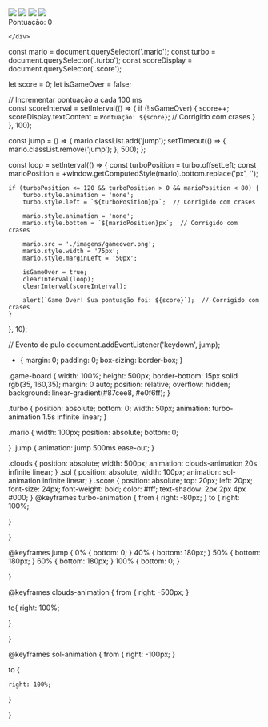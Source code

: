 <!DOCTYPE html>
<html lang="en">
<head>
    <meta charset="UTF-8">
    <meta name="viewport" content="width=device-width, initial-scale=1.0">
    <link rel="stylesheet" href="./css/style.css">
    <script defer src="./js/script.js" ></script>
    <title>mario jump</title>
</head>
<body>
    <div class="game-board"> 
     <audio id = "musicaDefundo" src="mario.mp3" autoplay loop ></audio>
     <img src="./imagens/sol.png" class="sol">
     <img src="./imagens/clouds.png" class="clouds">
     <img src="./imagens/mario.webp" class="mario ">
    <img src="./imagens/turbo.png" class="turbo">
    <div class="score">Pontuação: 0</div> <!-- Aqui está o contador -->


    </div>



</body>
</html> 
const mario = document.querySelector('.mario');
const turbo = document.querySelector('.turbo');
const scoreDisplay = document.querySelector('.score');

let score = 0;
let isGameOver = false;

// Incrementar pontuação a cada 100 ms   
const scoreInterval = setInterval(() => {
    if (!isGameOver) {
        score++;
        scoreDisplay.textContent = `Pontuação: ${score}`;  // Corrigido com crases
    }
}, 100);

const jump = () => {
    mario.classList.add('jump');
    setTimeout(() => {
        mario.classList.remove('jump');
    }, 500);
};

const loop = setInterval(() => {
    const turboPosition = turbo.offsetLeft;
    const marioPosition = +window.getComputedStyle(mario).bottom.replace('px', '');

    if (turboPosition <= 120 && turboPosition > 0 && marioPosition < 80) {
        turbo.style.animation = 'none';
        turbo.style.left = `${turboPosition}px`;  // Corrigido com crases

        mario.style.animation = 'none';
        mario.style.bottom = `${marioPosition}px`;  // Corrigido com crases

        mario.src = './imagens/gameover.png';
        mario.style.width = '75px';
        mario.style.marginLeft = '50px';

        isGameOver = true;
        clearInterval(loop);
        clearInterval(scoreInterval);

        alert(`Game Over! Sua pontuação foi: ${score}`);  // Corrigido com crases
    }
}, 10);

// Evento de pulo
document.addEventListener('keydown', jump);
 * { 
     margin: 0;
     padding: 0;
     box-sizing: border-box;
 }

 .game-board {
  width: 100%;
   height: 500px;
  border-bottom: 15px solid rgb(35, 160,35);
  margin: 0 auto;
  position: relative;
  overflow: hidden;
  background: linear-gradient(#87cee8, #e0f6ff);
 }

 .turbo {
  position: absolute;
  bottom: 0;
  width: 50px;
  animation: turbo-animation 1.5s infinite linear;
 }

 .mario { 
  width: 100px;
  position: absolute;
  bottom: 0;
  
 }
 .jump {
  animation: jump 500ms  ease-out;
 }

.clouds {
 position: absolute;
  width: 500px;
   animation: clouds-animation 20s infinite linear;
}
 .sol {
   position: absolute;
   width: 100px;
  animation: sol-animation infinite linear;
 }
 .score {
  position: absolute;
  top: 20px;
  left: 20px;
  font-size: 24px;
  font-weight: bold;
  color: #fff;
  text-shadow: 2px 2px 4px #000;
}
 @keyframes turbo-animation {
   from {
    right: -80px;
   }
   to {
    right: 100%;

   }


 }


 @keyframes jump {
  0% { 
    bottom: 0;
  }
  40% {
    bottom: 180px;
  }
  50% {
    bottom: 180px;
  }
  60% {
    bottom: 180px;
  }
  100% {
    bottom: 0;
  }

 }

 @keyframes clouds-animation {
    from {
      right: -500px;
    }
   
  to{
   right: 100%;

  }

 }

 @keyframes sol-animation {
   from {
    right: -100px;
   }

  to {

    right: 100%;
  }




 }
 
